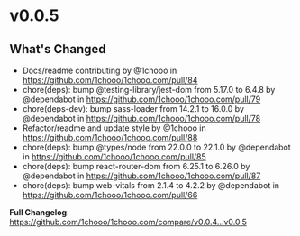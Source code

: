 # v0.0.5

## What's Changed
* Docs/readme contributing by @1chooo in https://github.com/1chooo/1chooo.com/pull/84
* chore(deps): bump @testing-library/jest-dom from 5.17.0 to 6.4.8 by @dependabot in https://github.com/1chooo/1chooo.com/pull/79
* chore(deps-dev): bump sass-loader from 14.2.1 to 16.0.0 by @dependabot in https://github.com/1chooo/1chooo.com/pull/78
* Refactor/readme and update style by @1chooo in https://github.com/1chooo/1chooo.com/pull/88
* chore(deps): bump @types/node from 22.0.0 to 22.1.0 by @dependabot in https://github.com/1chooo/1chooo.com/pull/85
* chore(deps): bump react-router-dom from 6.25.1 to 6.26.0 by @dependabot in https://github.com/1chooo/1chooo.com/pull/87
* chore(deps): bump web-vitals from 2.1.4 to 4.2.2 by @dependabot in https://github.com/1chooo/1chooo.com/pull/66


**Full Changelog**: https://github.com/1chooo/1chooo.com/compare/v0.0.4...v0.0.5